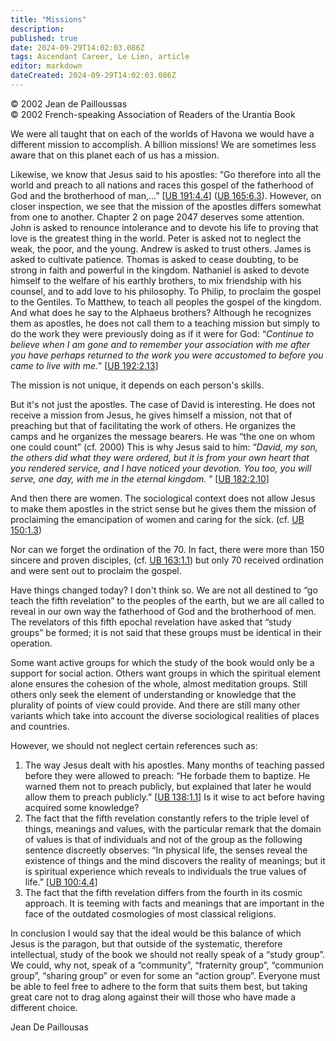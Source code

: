 ```yaml
---
title: "Missions"
description: 
published: true
date: 2024-09-29T14:02:03.086Z
tags: Ascendant Career, Le Lien, article
editor: markdown
dateCreated: 2024-09-29T14:02:03.086Z
---
```


<p class="v-card v-sheet theme--light grey lighten-3 px-2">© 2002 Jean de Pailloussas<br>© 2002 French-speaking Association of Readers of the Urantia Book</p>


We were all taught that on each of the worlds of Havona we would have a different mission to accomplish. A billion missions! We are sometimes less aware that on this planet each of us has a mission.

Likewise, we know that Jesus said to his apostles: “Go therefore into all the world and preach to all nations and races this gospel of the fatherhood of God and the brotherhood of man,...” [[UB 191:4.4](/en/The_Urantia_Book/191#p4_4)] ([UB 165:6.3](/en/The_Urantia_Book/165#p6_3)). However, on closer inspection, we see that the mission of the apostles differs somewhat from one to another. Chapter 2 on page 2047 deserves some attention. John is asked to renounce intolerance and to devote his life to proving that love is the greatest thing in the world. Peter is asked not to neglect the weak, the poor, and the young. Andrew is asked to trust others. James is asked to cultivate patience. Thomas is asked to cease doubting, to be strong in faith and powerful in the kingdom. Nathaniel is asked to devote himself to the welfare of his earthly brothers, to mix friendship with his counsel, and to add love to his philosophy. To Philip, to proclaim the gospel to the Gentiles. To Matthew, to teach all peoples the gospel of the kingdom. And what does he say to the Alphaeus brothers? Although he recognizes them as apostles, he does not call them to a teaching mission but simply to do the work they were previously doing as if it were for God: “_Continue to believe when I am gone and to remember your association with me after you have perhaps returned to the work you were accustomed to before you came to live with me._” [[UB 192:2.13](/en/The_Urantia_Book/192#p2_13)]

The mission is not unique, it depends on each person's skills.

But it's not just the apostles. The case of David is interesting. He does not receive a mission from Jesus, he gives himself a mission, not that of preaching but that of facilitating the work of others. He organizes the camps and he organizes the message bearers. He was “the one on whom one could count” (cf. 2000) This is why Jesus said to him: “_David, my son, the others did what they were ordered, but it is from your own heart that you rendered service, and I have noticed your devotion. You too, you will serve, one day, with me in the eternal kingdom._ ” [[UB 182:2.10](/en/The_Urantia_Book/182#p2_10)]

And then there are women. The sociological context does not allow Jesus to make them apostles in the strict sense but he gives them the mission of proclaiming the emancipation of women and caring for the sick. (cf. [UB 150:1.3](/en/The_Urantia_Book/150#p1_3))

Nor can we forget the ordination of the 70. In fact, there were more than 150 sincere and proven disciples, (cf. [UB 163:1.1](/en/The_Urantia_Book/163#p1_1)) but only 70 received ordination and were sent out to proclaim the gospel.

Have things changed today? I don't think so. We are not all destined to “go teach the fifth revelation” to the peoples of the earth, but we are all called to reveal in our own way the fatherhood of God and the brotherhood of men. The revelators of this fifth epochal revelation have asked that “study groups” be formed; it is not said that these groups must be identical in their operation.

Some want active groups for which the study of the book would only be a support for social action. Others want groups in which the spiritual element alone ensures the cohesion of the whole, almost meditation groups. Still others only seek the element of understanding or knowledge that the plurality of points of view could provide. And there are still many other variants which take into account the diverse sociological realities of places and countries.

However, we should not neglect certain references such as:

1. The way Jesus dealt with his apostles. Many months of teaching passed before they were allowed to preach: “He forbade them to baptize. He warned them not to preach publicly, but explained that later he would allow them to preach publicly.” [[UB 138:1.1](/en/The_Urantia_Book/138#p1_1)] Is it wise to act before having acquired some knowledge?
2. The fact that the fifth revelation constantly refers to the triple level of things, meanings and values, with the particular remark that the domain of values is that of individuals and not of the group as the following sentence discreetly observes: “In physical life, the senses reveal the existence of things and the mind discovers the reality of meanings; but it is spiritual experience which reveals to individuals the true values of life.” [[UB 100:4.4](/en/The_Urantia_Book/100#p4_4)]
3. The fact that the fifth revelation differs from the fourth in its cosmic approach. It is teeming with facts and meanings that are important in the face of the outdated cosmologies of most classical religions.

In conclusion I would say that the ideal would be this balance of which Jesus is the paragon, but that outside of the systematic, therefore intellectual, study of the book we should not really speak of a “study group”. We could, why not, speak of a “community”, “fraternity group”, “communion group”, “sharing group” or even for some an “action group”. Everyone must be able to feel free to adhere to the form that suits them best, but taking great care not to drag along against their will those who have made a different choice.

Jean De Paillousas

